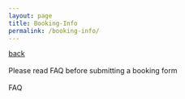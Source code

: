 ```yaml
---
layout: page
title: Booking-Info
permalink: /booking-info/
---
```

<a href="/">back</a>
<br>
<br>
Please read FAQ before submitting a booking form
<br><br>
FAQ